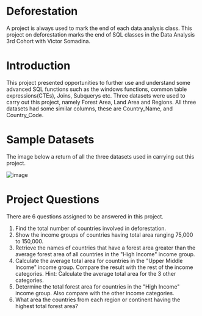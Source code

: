 # Deforestation
A project is always used to mark the end of each data analysis class. This project on deforestation marks the end of SQL classes in the Data Analysis 3rd Cohort with Victor Somadina.
# Introduction
This project presented opportunities to further use and understand some advanced SQL functions such as the windows functions, common table expressions(CTEs), Joins, Subquerys etc. Three datasets were used to carry out this project, namely Forest Area, Land Area and Regions. All three datasets had some similar columns, these are Country_Name, and Country_Code. 
# Sample Datasets
The image below a return of all the three datasets used in carrying out this project.

![image](https://github.com/dianeanalyst/Deforestation/assets/120665115/49f570e7-ea7d-4b4a-aad7-8b5738be2852)

# Project Questions
There are 6 questions assigned to be answered in this project.
1. Find the total number of countries involved in deforestation.
2. Show the income groups of countries having total area ranging 75,000 to 150,000.
3. Retrieve the names of countries that have a forest area greater than the average forest area of all countries in the "High Income" income group.
4. Calculate the average total area for countries in the "Upper Middle Income" income group. Compare the result with the rest of the income categories. Hint: Calculate the average total area for the 3 other categories.
5. Determine the total forest area for countries in the "High Income" income group. Also compare with the other income categories.
6. What area the countries from each region or continent having the highest total forest area?
